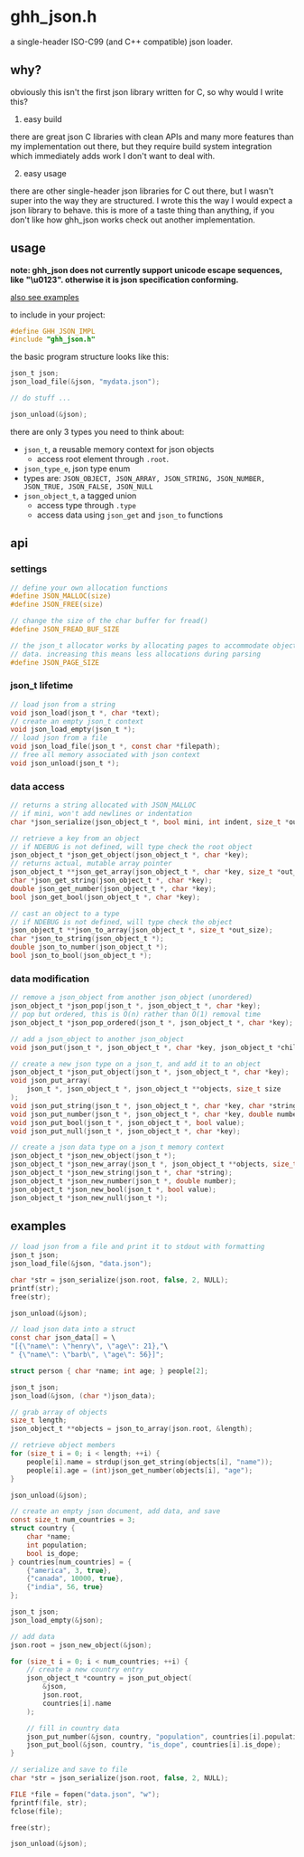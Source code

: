 # ghh_json.h

a single-header ISO-C99 (and C++ compatible) json loader.

## why?

obviously this isn't the first json library written for C, so why would I write
this?

1. easy build

there are great json C libraries with clean APIs and many more features than my
implementation out there, but they require build system integration which
immediately adds work I don't want to deal with.

2. easy usage

there are other single-header json libraries for C out there, but I wasn't super
into the way they are structured. I wrote this the way I would expect a json
library to behave. this is more of a taste thing than anything, if you don't
like how ghh_json works check out another implementation.

## usage

**note: ghh_json does not currently support unicode escape sequences, like**
**"\\u0123". otherwise it is json specification conforming.**

[also see examples](https://github.com/garrisonhh/ghh_json#examples)

to include in your project:

```c
#define GHH_JSON_IMPL
#include "ghh_json.h"
```

the basic program structure looks like this:

```c
json_t json;
json_load_file(&json, "mydata.json");

// do stuff ...

json_unload(&json);
```

there are only 3 types you need to think about:
- `json_t`, a reusable memory context for json objects
  - access root element through `.root`.
- `json_type_e`, json type enum
- types are: `JSON_OBJECT, JSON_ARRAY, JSON_STRING, JSON_NUMBER, JSON_TRUE,
  JSON_FALSE, JSON_NULL`
- `json_object_t`, a tagged union
  - access type through `.type`
  - access data using `json_get` and `json_to` functions

## api

### settings

```c
// define your own allocation functions
#define JSON_MALLOC(size)
#define JSON_FREE(size)

// change the size of the char buffer for fread()
#define JSON_FREAD_BUF_SIZE

// the json_t allocator works by allocating pages to accommodate objects and
// data. increasing this means less allocations during parsing
#define JSON_PAGE_SIZE
```

### json_t lifetime

```c
// load json from a string
void json_load(json_t *, char *text);
// create an empty json_t context
void json_load_empty(json_t *);
// load json from a file
void json_load_file(json_t *, const char *filepath);
// free all memory associated with json context
void json_unload(json_t *);
```

### data access

```c
// returns a string allocated with JSON_MALLOC
// if mini, won't add newlines or indentation
char *json_serialize(json_object_t *, bool mini, int indent, size_t *out_len);

// retrieve a key from an object
// if NDEBUG is not defined, will type check the root object
json_object_t *json_get_object(json_object_t *, char *key);
// returns actual, mutable array pointer
json_object_t **json_get_array(json_object_t *, char *key, size_t *out_size);
char *json_get_string(json_object_t *, char *key);
double json_get_number(json_object_t *, char *key);
bool json_get_bool(json_object_t *, char *key);

// cast an object to a type
// if NDEBUG is not defined, will type check the object
json_object_t **json_to_array(json_object_t *, size_t *out_size);
char *json_to_string(json_object_t *);
double json_to_number(json_object_t *);
bool json_to_bool(json_object_t *);
```

### data modification

```c
// remove a json_object from another json_object (unordered)
json_object_t *json_pop(json_t *, json_object_t *, char *key);
// pop but ordered, this is O(n) rather than O(1) removal time
json_object_t *json_pop_ordered(json_t *, json_object_t *, char *key);

// add a json_object to another json_object
void json_put(json_t *, json_object_t *, char *key, json_object_t *child);

// create a new json type on a json_t, and add it to an object
json_object_t *json_put_object(json_t *, json_object_t *, char *key);
void json_put_array(
	json_t *, json_object_t *, json_object_t **objects, size_t size
);
void json_put_string(json_t *, json_object_t *, char *key, char *string);
void json_put_number(json_t *, json_object_t *, char *key, double number);
void json_put_bool(json_t *, json_object_t *, bool value);
void json_put_null(json_t *, json_object_t *, char *key);

// create a json data type on a json_t memory context
json_object_t *json_new_object(json_t *);
json_object_t *json_new_array(json_t *, json_object_t **objects, size_t size);
json_object_t *json_new_string(json_t *, char *string);
json_object_t *json_new_number(json_t *, double number);
json_object_t *json_new_bool(json_t *, bool value);
json_object_t *json_new_null(json_t *);
```

## examples

```c
// load json from a file and print it to stdout with formatting
json_t json;
json_load_file(&json, "data.json");

char *str = json_serialize(json.root, false, 2, NULL);
printf(str);
free(str);

json_unload(&json);
```

```c
// load json data into a struct
const char json_data[] = \
"[{\"name\": \"henry\", \"age\": 21},"\
" {\"name\": \"barb\", \"age\": 56}]";

struct person { char *name; int age; } people[2];

json_t json;
json_load(&json, (char *)json_data);

// grab array of objects
size_t length;
json_object_t **objects = json_to_array(json.root, &length);

// retrieve object members
for (size_t i = 0; i < length; ++i) {
    people[i].name = strdup(json_get_string(objects[i], "name"));
    people[i].age = (int)json_get_number(objects[i], "age");
}

json_unload(&json);
```

```c
// create an empty json document, add data, and save
const size_t num_countries = 3;
struct country {
    char *name;
    int population;
    bool is_dope;
} countries[num_countries] = {
    {"america", 3, true},
    {"canada", 10000, true},
    {"india", 56, true}
};

json_t json;
json_load_empty(&json);

// add data
json.root = json_new_object(&json);

for (size_t i = 0; i < num_countries; ++i) {
    // create a new country entry
    json_object_t *country = json_put_object(
        &json,
        json.root,
        countries[i].name
    );

    // fill in country data
    json_put_number(&json, country, "population", countries[i].population);
    json_put_bool(&json, country, "is_dope", countries[i].is_dope);
}

// serialize and save to file
char *str = json_serialize(json.root, false, 2, NULL);

FILE *file = fopen("data.json", "w");
fprintf(file, str);
fclose(file);

free(str);

json_unload(&json);
```

